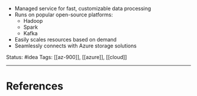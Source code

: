 - ﻿﻿Managed service for fast, customizable data processing
- ﻿﻿Runs on popular open-source platforms:
	- ﻿﻿Hadoop
	- ﻿﻿Spark
	- Kafka
- ﻿﻿Easily scales resources based on demand
- ﻿﻿Seamlessly connects with Azure storage solutions

Status: #idea
Tags: [[az-900]], [[azure]], [[cloud]]

---
# References